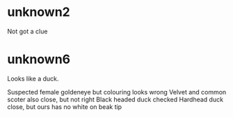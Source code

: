 # unknown2

Not got a clue

# unknown6

Looks like a duck.

Suspected female goldeneye but colouring looks wrong
Velvet and common scoter also close, but not right
Black headed duck checked
Hardhead duck close, but ours has no white on beak tip

